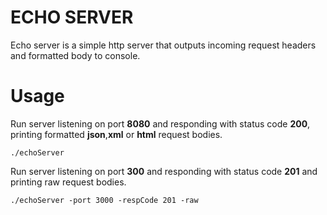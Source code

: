 # ECHO SERVER
Echo server is a simple http server that outputs incoming request headers and formatted body to console.

# Usage
Run server listening on port **8080** and responding with status code **200**, printing formatted **json**,**xml** or **html** request bodies.
```
./echoServer
```

Run server listening on port **300** and responding with status code **201** and printing raw request bodies. 
```
./echoServer -port 3000 -respCode 201 -raw
```


